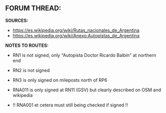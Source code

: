 ﻿**FORUM THREAD:**
- 


**SOURCES:**
- https://es.wikipedia.org/wiki/Rutas_nacionales_de_Argentina
- https://es.wikipedia.org/wiki/Anexo:Autopistas_de_Argentina


**NOTES TO ROUTES:**
- RN1 is not signed, only "Autopista Doctor Ricardo Balbín" at northern end
- RN2 is not signed
- RN3 is only signed on mileposts north of RP6
- RNA011 is only signed at RN11 (GSV) but clearly described on OSM and wikipedia

- !! RNA001 et cetera must still being checked if signed !!